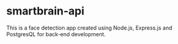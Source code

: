 # smartbrain-api

This is a face detection app created using Node.js, Express.js and PostgresQL for back-end development.

